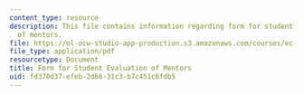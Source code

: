 ```yaml
---
content_type: resource
description: This file contains information regarding form for student evaluation
  of mentors.
file: https://ol-ocw-studio-app-production.s3.amazonaws.com/courses/ec-720j-d-lab-ii-design-spring-2010/fd370d37efeb2d6631c3b7c451c6fdb5_MITEC_720JS10_mentor_eval.pdf
file_type: application/pdf
resourcetype: Document
title: Form for Student Evaluation of Mentors
uid: fd370d37-efeb-2d66-31c3-b7c451c6fdb5
---
```

